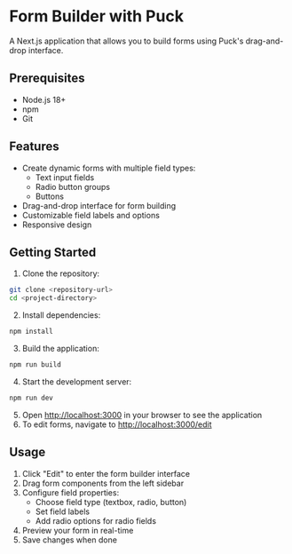 # Form Builder with Puck

A Next.js application that allows you to build forms using Puck's drag-and-drop interface.

## Prerequisites

- Node.js 18+ 
- npm
- Git

## Features

- Create dynamic forms with multiple field types:
  - Text input fields
  - Radio button groups
  - Buttons
- Drag-and-drop interface for form building
- Customizable field labels and options
- Responsive design

## Getting Started

1. Clone the repository:
```bash
git clone <repository-url>
cd <project-directory>
```

2. Install dependencies:
```bash
npm install
```

3. Build the application:
```bash
npm run build
```

4. Start the development server:
```bash
npm run dev
```

5. Open [http://localhost:3000](http://localhost:3000) in your browser to see the application
6. To edit forms, navigate to [http://localhost:3000/edit](http://localhost:3000/edit)

## Usage

1. Click "Edit" to enter the form builder interface
2. Drag form components from the left sidebar
3. Configure field properties:
   - Choose field type (textbox, radio, button)
   - Set field labels
   - Add radio options for radio fields
4. Preview your form in real-time
5. Save changes when done

